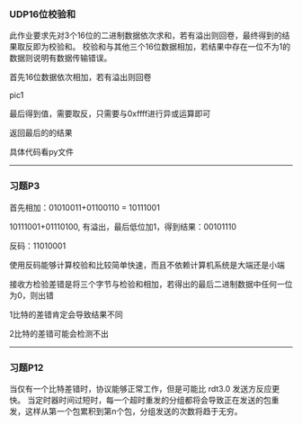 ### UDP16位校验和

此作业要求先对3个16位的二进制数据依次求和，若有溢出则回卷，最终得到的结果取反即为校验和。 校验和与其他三个16位数据相加，若结果中存在一位不为1的数据则说明有数据传输错误。

首先16位数据依次相加，若有溢出则回卷

pic1

最后得到值，需要取反，只需要与0xffff进行异或运算即可

返回最后的的结果

具体代码看py文件

---


### 习题P3

首先相加：01010011+01100110 = 10111001

10111001+01110100, 有溢出，最后低位加1，得到结果：00101110

反码：11010001

使用反码能够计算校验和比较简单快速，而且不依赖计算机系统是大端还是小端

接收方检验差错是将三个字节与检验和相加，若得出的最后二进制数据中任何一位为0，则出错

1比特的差错肯定会导致结果不同

2比特的差错可能会检测不出

---

### 习题P12

当仅有一个比特差错时，协议能够正常工作，但是可能比 rdt3.0 发送方反应更快。
当定时器时间过短时，每一个超时重发的分组都将会导致正在发送的包重发，这样从第一个包累积到第n个包，分组发送的次数将趋于无穷。